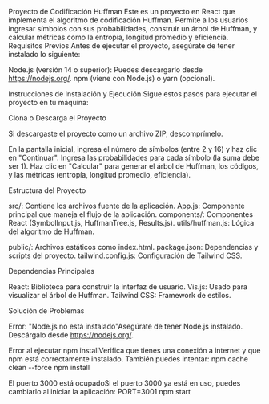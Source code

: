 Proyecto de Codificación Huffman
Este es un proyecto en React que implementa el algoritmo de codificación Huffman. Permite a los usuarios ingresar símbolos con sus probabilidades, construir un árbol de Huffman, y calcular métricas como la entropía, longitud promedio y eficiencia.
Requisitos Previos
Antes de ejecutar el proyecto, asegúrate de tener instalado lo siguiente:

Node.js (versión 14 o superior): Puedes descargarlo desde https://nodejs.org/.
npm (viene con Node.js) o yarn (opcional).

Instrucciones de Instalación y Ejecución
Sigue estos pasos para ejecutar el proyecto en tu máquina:

Clona o Descarga el Proyecto


Si descargaste el proyecto como un archivo ZIP, descomprímelo.




En la pantalla inicial, ingresa el número de símbolos (entre 2 y 16) y haz clic en "Continuar".
Ingresa las probabilidades para cada símbolo (la suma debe ser 1).
Haz clic en "Calcular" para generar el árbol de Huffman, los códigos, y las métricas (entropía, longitud promedio, eficiencia).

Estructura del Proyecto

src/: Contiene los archivos fuente de la aplicación.
App.js: Componente principal que maneja el flujo de la aplicación.
components/: Componentes React (SymbolInput.js, HuffmanTree.js, Results.js).
utils/huffman.js: Lógica del algoritmo de Huffman.


public/: Archivos estáticos como index.html.
package.json: Dependencias y scripts del proyecto.
tailwind.config.js: Configuración de Tailwind CSS.

Dependencias Principales

React: Biblioteca para construir la interfaz de usuario.
Vis.js: Usado para visualizar el árbol de Huffman.
Tailwind CSS: Framework de estilos.

Solución de Problemas

Error: "Node.js no está instalado"Asegúrate de tener Node.js instalado. Descárgalo desde https://nodejs.org/.

Error al ejecutar npm installVerifica que tienes una conexión a internet y que npm está correctamente instalado. También puedes intentar:
npm cache clean --force
npm install


El puerto 3000 está ocupadoSi el puerto 3000 ya está en uso, puedes cambiarlo al iniciar la aplicación:
PORT=3001 npm start

